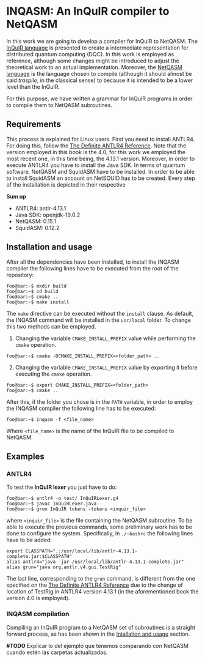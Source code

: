 # INQASM: An InQuIR compiler to NetQASM

In this work we are going to develop a compiler for InQuIR to NetQASM. The [InQuIR language](https://arxiv.org/abs/2302.00267) is presented to create a intermediate representation for distributed quantum computing (DQC). In this work is employed as reference, although some changes might be introduced to adjust the theoretical work to an actual implementation. Moreover, the [NetQASM language](https://iopscience.iop.org/article/10.1088/2058-9565/ac753f) is the language chosen to compile (although it should almost be said *traspile*, in the classical sense) to because it is intended to be a lower level than the InQuIR. 

For this purpose, we have written a grammar for InQuIR programs in order to compile them to NetQASM subroutines.

## Requirements

This process is explained for Linux users. First you need to install ANTLR4. For doing this, follow the [The Definite ANTLR4 Reference](https://dl.icdst.org/pdfs/files3/a91ace57a8c4c8cdd9f1663e1051bf93.pdf). Note that the version employed in this book is the 4.0, for this work we employed the most recent one, in this time being, the 4.13.1 version. Moreover, in order to execute ANTLR4 you have to install the Java SDK. In terms of quantum software, NetQASM and SquidASM have to be installed. In order to be able to install SquidASM an account on NetSQUID has to be created. Every step of the installation is depicted in their respective 

**Sum up**
- ANTLR4: antlr-4.13.1
- Java SDK: openjdk-19.0.2
- NetQASM: 0.15.1
- SquidASM: 0.12.2

## Installation and usage

After all the dependencies have been installed, to install the INQASM compiler the following lines have to be executed from the root of the
repository:

```console
foo@bar:~$ mkdir build
foo@bar:~$ cd build
foo@bar:~$ cmake ..
foo@bar:~$ make install
```

The `make` directive can be executed without the `install` clause. As default, the INQASM command will be installed in the `usr/local` folder. To change this two methods can be employed.

1. Changing the variable `CMAKE_INSTALL_PREFIX` value while performing the `cmake` operation.

```console
foo@bar:~$ cmake -DCMAKE_INSTALL_PREFIX=<folder_path> ..
```

2. Changing the variable `CMAKE_INSTALL_PREFIX` value by exporting it before executing the `cmake` operation.

```console
foo@bar:~$ export CMAKE_INSTALL_PREFIX=<folder_path>
foo@bar:~$ cmake ..
```

After this, if the folder you chose is in the `PATH` variable, in order to employ the INQASM compiler the following line has to be executed:

```console
foo@bar:~$ inqasm -f <file_name>
```

Where `<file_name>` is the name of the InQuIR file to be compiled to NetQASM.

## Examples

### ANTLR4
To test the **InQuIR lexer** you just have to do:

```console
foo@bar:~$ antlr4 -o test/ InQuIRLexer.g4
foo@bar:~$ javac InQuIRLexer.java
foo@bar:~$ grun InQuIR tokens -tokens <inquir_file>
```
where `<inquir_file>` is the file containing the NetQASM subroutine. To be able to execute the previous commands, some preliminary work has to be done to configure the system. Specifically, in `./~bashrc` the following lines have to be added:

```console
export CLASSPATH=".:/usr/local/lib/antlr-4.13.1-complete.jar:$CLASSPATH"
alias antlr4="java -jar /usr/local/lib/antlr-4.13.1-complete.jar"
alias grun="java org.antlr.v4.gui.TestRig"
```

The last line, corresponding to the `grun` command, is different from the one specified on the [The Definite ANTLR4 Reference](https://dl.icdst.org/pdfs/files3/a91ace57a8c4c8cdd9f1663e1051bf93.pdf) due to the change of location of TestRig in ANTLR4 version 4.13.1 (in the aforementioned book the version 4.0 is employed).

### INQASM compilation

Compiling an InQuIR program to a NetQASM set of subroutines is a straight forward process, as has been shown in the [Intallation and usage](#installation-and-usage) section.

**\#TODO** Explicar lo del ejemplo que tenemos comparando con NetQASM cuando estén las carpetas actualizadas.
